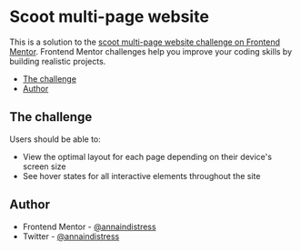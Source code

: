 # Scoot multi-page website

This is a solution to the [scoot multi-page website challenge on Frontend Mentor](https://www.frontendmentor.io/challenges/scoot-multipage-website-N76alNPRJ). Frontend Mentor challenges help you improve your coding skills by building realistic projects.

- [The challenge](#the-challenge)
- [Author](#author)

## The challenge

Users should be able to:

- View the optimal layout for each page depending on their device's screen size
- See hover states for all interactive elements throughout the site

## Author

- Frontend Mentor - [@annaindistress](https://www.frontendmentor.io/profile/annaindistress)
- Twitter - [@annaindistress](https://www.twitter.com/annaindistress)
